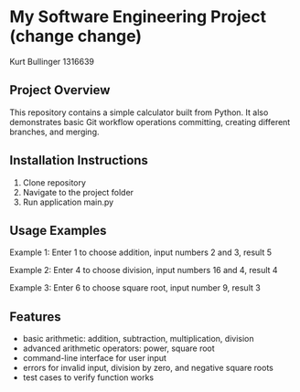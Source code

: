 # My Software Engineering Project (change change)

Kurt Bullinger
1316639

## Project Overview
This repository contains a simple calculator built from Python. It also demonstrates
basic Git workflow operations committing, creating different branches, and merging.

## Installation Instructions
1. Clone repository
2. Navigate to the project folder
3. Run application main.py

## Usage Examples
Example 1:
Enter 1 to choose addition, input numbers 2 and 3, result 5

Example 2:
Enter 4 to choose division, input numbers 16 and 4, result 4

Example 3:
Enter 6 to choose square root, input number 9, result 3

## Features
- basic arithmetic: addition, subtraction, multiplication, division
- advanced arithmetic operators: power, square root
- command-line interface for user input
- errors for invalid input, division by zero, and negative square roots
- test cases to verify function works
